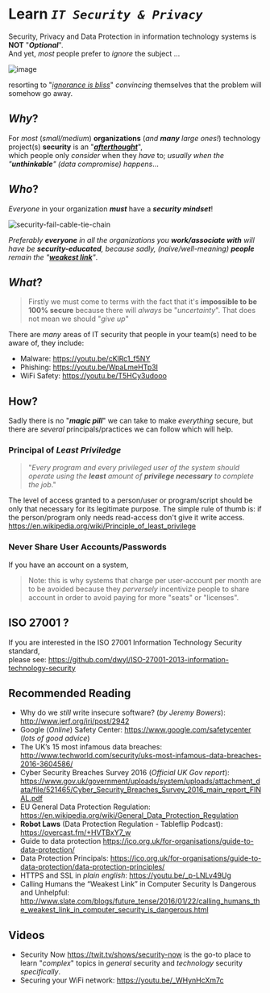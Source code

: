 # Learn _`IT Security & Privacy`_

Security, Privacy and Data Protection in information technology
systems is **NOT** "_**Optional**_". <br />
And yet, _most_ people prefer to _ignore_ the subject ...

![image](https://cloud.githubusercontent.com/assets/194400/21071387/95ef3cc4-be96-11e6-83b6-1ae4c9009cb3.png)

resorting to "[_ignorance is bliss_](https://youtu.be/l5y68ErffgM)"
_convincing_ themselves that the problem will somehow go away.

## _Why_?

For _most_ (_small/medium_) **organizations** (_and **many** large ones!_) technology project(s) **security**
is an "[***afterthought***](https://en.wiktionary.org/wiki/afterthought#Noun)", <br />
which people only _consider_ when they
_have_ to; _usually when the "**unthinkable**" (data compromise) happens_...

## _Who_?

_Everyone_ in your organization _**must**_ have a _**security mindset**_! <br />

![security-fail-cable-tie-chain](https://cloud.githubusercontent.com/assets/194400/21071637/a8ee1798-be9e-11e6-98b3-e08b3d4ad6ac.jpg)

_Preferably **everyone** in all the organizations you **work/associate with** will have be **security-educated**,
because sadly, (naive/well-meaning) **people** remain the "[**weakest link**](http://www.cio.com/article/2895404/cybercrime/people-remain-the-weakest-link-in-security.html)"_.


## _What_?

> Firstly we must come to terms with the fact that it's **impossible to be 100% secure** because there will
_always_ be "_uncertainty_". That does not mean we should "_give up_"

There are _many_ areas of IT security that people in your team(s)
need to be aware of, they include:

+ Malware: https://youtu.be/cKlRc1_f5NY
+ Phishing: https://youtu.be/WpaLmeHTp3I
+ WiFi Safety: https://youtu.be/T5HCy3udooo

## How?

Sadly there is no "***magic pill***" we can take to make _everything_ secure,
but there are _several_ principals/practices we can follow which will help.

### Principal of _Least Priviledge_

> "_Every program and every privileged user of the system should operate
using the **least** amount of **privilege necessary** to complete the job_."

The level of access granted to a person/user or program/script should be
only that necessary for its legitimate purpose. The simple rule of thumb is:
if the person/program only needs read-access don't give it write access.
https://en.wikipedia.org/wiki/Principle_of_least_privilege

### Never Share User Accounts/Passwords

If you have an account on a system,

> Note: this is why systems that charge per user-account per month
are to be avoided because they _perversely_ incentivize people to
share account in order to avoid paying for more "seats" or "licenses".



## ISO 27001 ?

If you are interested in the ISO 27001 Information Technology Security standard, <br />
please see: https://github.com/dwyl/ISO-27001-2013-information-technology-security


## Recommended Reading

+ Why do we _still_ write insecure software? (_by Jeremy Bowers_): http://www.jerf.org/iri/post/2942
+ Google (_Online_) Safety Center: https://www.google.com/safetycenter (_lots of good advice_)
+ The UK’s 15 most infamous data breaches:
http://www.techworld.com/security/uks-most-infamous-data-breaches-2016-3604586/
+ Cyber Security Breaches Survey 2016 (_Official UK Gov report_):
https://www.gov.uk/government/uploads/system/uploads/attachment_data/file/521465/Cyber_Security_Breaches_Survey_2016_main_report_FINAL.pdf
+ EU General Data Protection Regulation:
https://en.wikipedia.org/wiki/General_Data_Protection_Regulation
+ **Robot Laws** (Data Protection Regulation - Tableflip Podcast):
https://overcast.fm/+HVTBxY7_w
+ Guide to data protection
https://ico.org.uk/for-organisations/guide-to-data-protection/
+ Data Protection Principals:
https://ico.org.uk/for-organisations/guide-to-data-protection/data-protection-principles/
+ HTTPS and SSL in _plain english_: https://youtu.be/_p-LNLv49Ug
+ Calling Humans the “Weakest Link” in Computer Security Is Dangerous and Unhelpful:
http://www.slate.com/blogs/future_tense/2016/01/22/calling_humans_the_weakest_link_in_computer_security_is_dangerous.html

## Videos

+ Security Now https://twit.tv/shows/security-now is the go-to place to learn
"_complex_" topics in _general_ security and _technology_ security _specifically_.
+ Securing your WiFi network: https://youtu.be/_WHynHcXm7c
